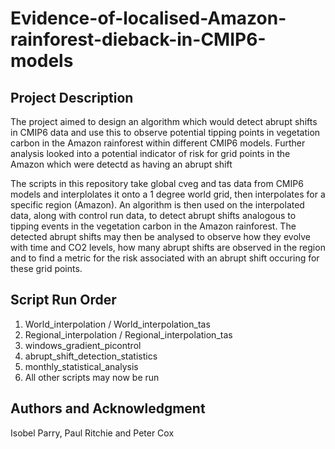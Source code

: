 # Evidence-of-localised-Amazon-rainforest-dieback-in-CMIP6-models
## Project Description
The project aimed to design an algorithm which would detect abrupt shifts in CMIP6 data and use this to observe potential tipping points in vegetation carbon in the Amazon rainforest within different CMIP6 models. Further analysis looked into a potential indicator of risk for grid points in the Amazon which were detectd as having an abrupt shift

The scripts in this repository take global cveg and tas data from CMIP6 models and interplolates it onto a 1 degree world grid, then interpolates for a specific region (Amazon). An algorithm is then used on the interpolated data, along with control run data, to detect abrupt shifts analogous to tipping events in the vegetation carbon in the Amazon rainforest. The detected abrupt shifts may then be analysed to observe how they evolve with time and CO2 levels, how many abrupt shifts are observed in the region and to find a metric for the risk associated with an abrupt shift occuring for these grid points. 

## Script Run Order
1. World_interpolation / World_interpolation_tas
2. Regional_interpolation / Regional_interpolation_tas
3. windows_gradient_picontrol
4. abrupt_shift_detection_statistics
5. monthly_statistical_analysis
6. All other scripts may now be run

## Authors and Acknowledgment 
Isobel Parry, Paul Ritchie and Peter Cox
